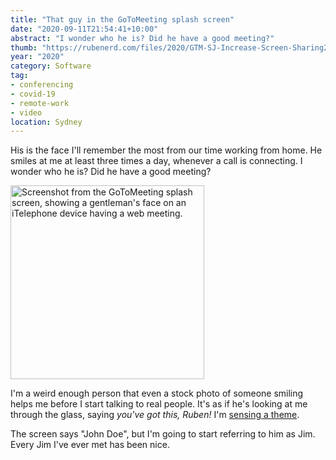 ```yaml
---
title: "That guy in the GoToMeeting splash screen"
date: "2020-09-11T21:54:41+10:00"
abstract: "I wonder who he is? Did he have a good meeting?"
thumb: "https://rubenerd.com/files/2020/GTM-SJ-Increase-Screen-Sharing2.png"
year: "2020"
category: Software
tag:
- conferencing
- covid-19
- remote-work
- video
location: Sydney
---
```

His is the face I'll remember the most from our time working from home. He smiles at me at least three times a day, whenever a call is connecting. I wonder who he is? Did he have a good meeting?

<p><img src="https://rubenerd.com/files/2020/GTM-SJ-Increase-Screen-Sharing2.png" alt="Screenshot from the GoToMeeting splash screen, showing a gentleman's face on an iTelephone device having a web meeting." style="width:310px" /></p>

I'm a weird enough person that even a stock photo of someone smiling helps me before I start talking to real people. It's as if he's looking at me through the glass, saying *you've got this, Ruben!* I'm [sensing a theme](https://rubenerd.com/banprestos-1994-sailor-mercury-poster/ "Banpresto’s 1994 Sailor Mercury poster").

The screen says "John Doe", but I'm going to start referring to him as Jim. Every Jim I've ever met has been nice.

